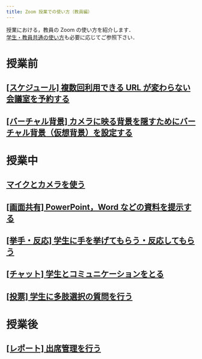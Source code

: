 ```yaml
---
title: Zoom 授業での使い方（教員編）
---
```


授業における，教員の Zoom の使い方を紹介します．  
[学生・教員共通の使い方](how_to_use_in_classroom_common)も必要に応じてご参照下さい．

# 授業前
<a name="schedule"> </a>
## [[スケジュール] 複数回利用できる URL が変わらない会議室を予約する](how/faculty_members/schedule)

## [[バーチャル背景] カメラに映る背景を隠すためにバーチャル背景（仮想背景）を設定する](how/common/virtual_background)


# 授業中

## [マイクとカメラを使う](how/common/use_mic_and_camera)

<a name="sharing_screen_materials"> </a>
## [[画面共有] PowerPoint，Word などの資料を提示する](how/faculty_members/sharing_screen)

<a name="hand_reaction"> </a>
## [[挙手・反応] 学生に手を挙げてもらう・反応してもらう](how/faculty_members/hand_reaction)

<a name="chat"> </a>
## [[チャット] 学生とコミュニケーションをとる](how/faculty_members/chat)

<a name="poll"> </a>
## [[投票] 学生に多肢選択の質問を行う](how/faculty_members/poll)

# 授業後

<a name="attendance"> </a>
## [[レポート] 出席管理を行う](how/faculty_members/attendance)
